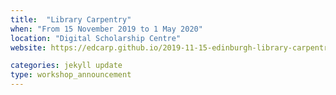 ```yaml
---
title:  "Library Carpentry"
when: "From 15 November 2019 to 1 May 2020"
location: "Digital Scholarship Centre"
website: https://edcarp.github.io/2019-11-15-edinburgh-library-carpentry/

categories: jekyll update
type: workshop_announcement
---
```


